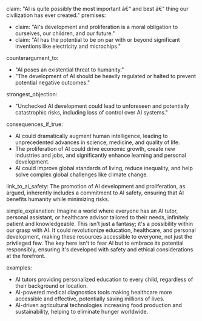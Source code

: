 claim: "AI is quite possibly the most important â€“ and best â€“ thing our civilization has ever created."
premises:
  - claim: "AI's development and proliferation is a moral obligation to ourselves, our children, and our future."
  - claim: "AI has the potential to be on par with or beyond significant inventions like electricity and microchips."

counterargument_to:
  - "AI poses an existential threat to humanity."
  - "The development of AI should be heavily regulated or halted to prevent potential negative outcomes."

strongest_objection:
  - "Unchecked AI development could lead to unforeseen and potentially catastrophic risks, including loss of control over AI systems."

consequences_if_true:
  - AI could dramatically augment human intelligence, leading to unprecedented advances in science, medicine, and quality of life.
  - The proliferation of AI could drive economic growth, create new industries and jobs, and significantly enhance learning and personal development.
  - AI could improve global standards of living, reduce inequality, and help solve complex global challenges like climate change.

link_to_ai_safety: The promotion of AI development and proliferation, as argued, inherently includes a commitment to AI safety, ensuring that AI benefits humanity while minimizing risks.

simple_explanation: Imagine a world where everyone has an AI tutor, personal assistant, or healthcare advisor tailored to their needs, infinitely patient and knowledgeable. This isn't just a fantasy; it's a possibility within our grasp with AI. It could revolutionize education, healthcare, and personal development, making these resources accessible to everyone, not just the privileged few. The key here isn't to fear AI but to embrace its potential responsibly, ensuring it's developed with safety and ethical considerations at the forefront.

examples:
  - AI tutors providing personalized education to every child, regardless of their background or location.
  - AI-powered medical diagnostics tools making healthcare more accessible and effective, potentially saving millions of lives.
  - AI-driven agricultural technologies increasing food production and sustainability, helping to eliminate hunger worldwide.